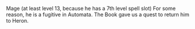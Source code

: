 Mage (at least level 13, because he has a 7th level spell slot)
For some reason, he is a fugitive in Automata.
The Book gave us a quest to return him to Heron.